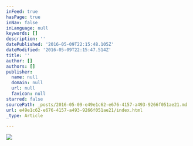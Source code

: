 ```yaml
---
inFeed: true
hasPage: true
inNav: false
inLanguage: null
keywords: []
description: ''
datePublished: '2016-05-09T22:15:48.105Z'
dateModified: '2016-05-09T22:15:47.514Z'
title: ''
author: []
authors: []
publisher:
  name: null
  domain: null
  url: null
  favicon: null
starred: false
sourcePath: _posts/2016-05-09-e49e1c62-e676-4157-a493-9266f051ae21.md
url: e49e1c62-e676-4157-a493-9266f051ae21/index.html
_type: Article

---
```

![](https://the-grid-user-content.s3-us-west-2.amazonaws.com/d9db02cd-aac5-43f0-991b-a581e923880b.png)